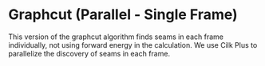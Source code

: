 # Graphcut (Parallel - Single Frame)

This version of the graphcut algorithm finds seams in each frame individually, not using forward energy in the calculation. We use Cilk Plus to parallelize the discovery of seams in each frame.
